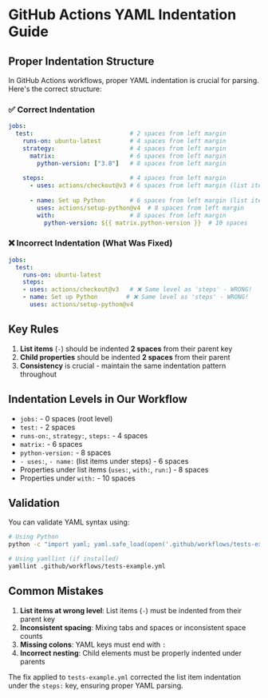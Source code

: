 # GitHub Actions YAML Indentation Guide

## Proper Indentation Structure

In GitHub Actions workflows, proper YAML indentation is crucial for parsing. Here's the correct structure:

### ✅ Correct Indentation

```yaml
jobs:
  test:                           # 2 spaces from left margin
    runs-on: ubuntu-latest        # 4 spaces from left margin
    strategy:                     # 4 spaces from left margin
      matrix:                     # 6 spaces from left margin
        python-version: ["3.8"]   # 8 spaces from left margin
    
    steps:                        # 4 spaces from left margin
      - uses: actions/checkout@v3 # 6 spaces from left margin (list item)
      
      - name: Set up Python       # 6 spaces from left margin (list item)
        uses: actions/setup-python@v4  # 8 spaces from left margin
        with:                     # 8 spaces from left margin
          python-version: ${{ matrix.python-version }}  # 10 spaces
```

### ❌ Incorrect Indentation (What Was Fixed)

```yaml
jobs:
  test:
    runs-on: ubuntu-latest
    steps:
    - uses: actions/checkout@v3   # ❌ Same level as 'steps' - WRONG!
    - name: Set up Python        # ❌ Same level as 'steps' - WRONG!
      uses: actions/setup-python@v4
```

## Key Rules

1. **List items** (`-`) should be indented **2 spaces** from their parent key
2. **Child properties** should be indented **2 spaces** from their parent
3. **Consistency** is crucial - maintain the same indentation pattern throughout

## Indentation Levels in Our Workflow

- `jobs:` - 0 spaces (root level)
- `test:` - 2 spaces
- `runs-on:`, `strategy:`, `steps:` - 4 spaces
- `matrix:` - 6 spaces
- `python-version:` - 8 spaces
- `- uses:`, `- name:` (list items under steps) - 6 spaces
- Properties under list items (`uses:`, `with:`, `run:`) - 8 spaces
- Properties under `with:` - 10 spaces

## Validation

You can validate YAML syntax using:

```bash
# Using Python
python -c "import yaml; yaml.safe_load(open('.github/workflows/tests-example.yml'))"

# Using yamllint (if installed)
yamllint .github/workflows/tests-example.yml
```

## Common Mistakes

1. **List items at wrong level**: List items (`-`) must be indented from their parent key
2. **Inconsistent spacing**: Mixing tabs and spaces or inconsistent space counts
3. **Missing colons**: YAML keys must end with `:`
4. **Incorrect nesting**: Child elements must be properly indented under parents

The fix applied to `tests-example.yml` corrected the list item indentation under the `steps:` key, ensuring proper YAML parsing.